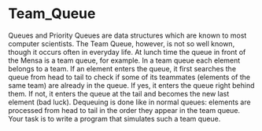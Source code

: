 # Team_Queue
Queues and Priority Queues are data structures which are known to most computer scientists. The Team Queue, however, is not so well known, though it occurs often in everyday life. At lunch time the queue in front of the Mensa is a team queue, for example.  In a team queue each element belongs to a team. If an element enters the queue, it first searches the queue from head to tail to check if some of its teammates (elements of the same team) are already in the queue. If yes, it enters the queue right behind them. If not, it enters the queue at the tail and becomes the new last element (bad luck). Dequeuing is done like in normal queues: elements are processed from head to tail in the order they appear in the team queue.  Your task is to write a program that simulates such a team queue.
